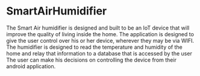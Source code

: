 # SmartAirHumidifier
The Smart Air humidifier is designed and built to be an IoT device that will improve the quality of living inside the home.
The application is designed to give the user control over his or her device, wherever they may be via WIFI. 
The humidifier is designed to read the temperature and humidity of the home and relay that information to a database that is accessed by the user
The user can make his decisions on controlling the device from their android application.
